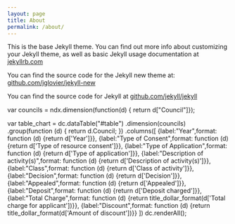 ```yaml
---
layout: page
title: About
permalink: /about/
---
```


This is the base Jekyll theme. You can find out more info about customizing your Jekyll theme, as well as basic Jekyll usage documentation at [jekyllrb.com](http://jekyllrb.com/)

You can find the source code for the Jekyll new theme at: [github.com/jglovier/jekyll-new](https://github.com/jglovier/jekyll-new)

You can find the source code for Jekyll at [github.com/jekyll/jekyll](https://github.com/jekyll/jekyll)



  
  var councils = ndx.dimension(function(d) { return d["Council"]});
  
  var table_chart = dc.dataTable("#table")
     .dimension(councils)
     .group(function (d) {
      return d.Council;
     })
    .columns([
      {label:"Year",format: function (d) {return d['Year']}},
       {label:"Type of Consent",format: function (d) {return d['Type of resource consent']}},
       {label:"Type of Application",format: function (d) {return d['Type of application']}},
       {label:"Description of activity(s)",format: function (d) {return d['Description of activity(s)']}},
       {label:"Class",format: function (d) {return d['Class of activity']}},
       {label:"Decision",format: function (d) {return d['Decision']}},
       {label:"Appealed",format: function (d) {return d['Appealed']}},
       {label:"Deposit",format: function (d) {return d['Deposit charged']}},
       {label:"Total Charge",format: function (d) {return title_dollar_format(d['Total charge for applicant'])}},
       {label:"Discount",format: function (d) {return title_dollar_format(d['Amount of discount'])}}
    ])
  dc.renderAll();
  

  